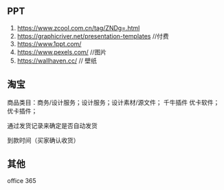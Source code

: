 ## PPT
1. https://www.zcool.com.cn/tag/ZNDg=.html
2. https://graphicriver.net/presentation-templates //付费
3. https://www.1ppt.com/
4. https://www.pexels.com/  //图片
5. https://wallhaven.cc/ // 壁纸

## 淘宝

商品类目：商务/设计服务；设计服务；设计素材/源文件；
千牛插件
优卡软件；优卡插件；

通过发货记录来确定是否自动发货

到款时间（买家确认收货）

## 其他
office 365
